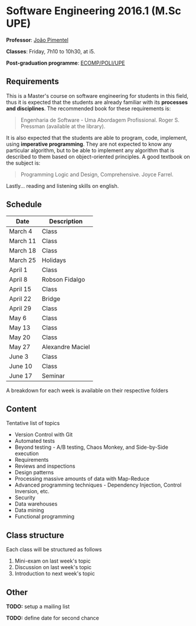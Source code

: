 # Software Engineering 2016.1 (M.Sc UPE)
**Professor**: [João Pimentel](http://www.cin.ufpe.br/~jhcp)

**Classes**: Friday, 7h10 to 10h30, at i5.

**Post-graduation programme**: [ECOMP/POLI/UPE](http://mestrado.ecomp.poli.br/)


## Requirements
This is a Master's course on software engineering for students in this field, thus it is expected that the students are already familiar with its **processes and disciplines**. The recommended book for these requirements is:

>Engenharia de Software - Uma Abordagem Profissional. Roger S. Pressman (available at the library).

It is also expected that the students are able to program, code, implement, using **imperative programming**. They are not expected to know any particular algorithm, but to be able to implement any algorithm that is described to them based on object-oriented principles. A good textbook on the subject is:

> Programming Logic and Design, Comprehensive. Joyce Farrel.

Lastly... reading and listening skills on english.

## Schedule

Date | Description 
------------|------
March 4     | Class
March 11    | Class
March 18    | Class
March 25    | Holidays
April 1     | Class
April 8     | Robson Fidalgo
April 15    | Class
April 22    | Bridge
April 29    | Class
May 6       | Class
May 13      | Class
May 20      | Class
May 27      | Alexandre Maciel
June 3      | Class
June 10     | Class
June 17     | Seminar


A breakdown for each week is available on their respective folders

## Content
Tentative list of topics 
* Version Control with Git
* Automated tests
* Beyond testing - A/B testing, Chaos Monkey, and Side-by-Side execution
* Requirements
* Reviews and inspections
* Design patterns
* Processing massive amounts of data with Map-Reduce
* Advanced programming techniques - Dependency Injection, Control Inversion, etc.
* Security
* Data warehouses
* Data mining
* Functional programming

## Class structure
Each class will be structured as follows

1. Mini-exam on last week's topic
2. Discussion on last week's topic
3. Introduction to next week's topic


## Other
**TODO:** setup a mailing list

**TODO:** define date for second chance
